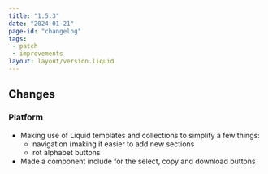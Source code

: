 ```yaml
---
title: "1.5.3"
date: "2024-01-21"
page-id: "changelog"
tags: 
 - patch
 - improvements
layout: layout/version.liquid
---
```

## Changes
### Platform
- Making use of Liquid templates and collections to simplify a few things: 
  - navigation (making it easier to add new sections
  - rot alphabet buttons
- Made a component include for the select, copy and download buttons